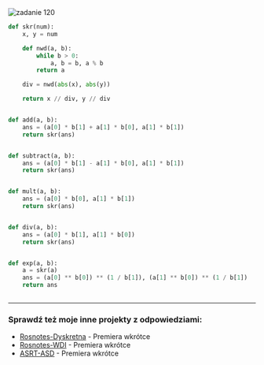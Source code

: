 <picture>
  <source srcset="../../srt/zbior_zadan/120.png" media="(prefers-color-scheme: light)">
  <source srcset="../../srt/zbior_zadan/black_120.png" media="(prefers-color-scheme: dark)">
  <img src="../../srt/zbior_zadan/black_120.png" alt="zadanie 120">
</picture>

```python
def skr(num):
    x, y = num

    def nwd(a, b):
        while b > 0:
            a, b = b, a % b
        return a

    div = nwd(abs(x), abs(y))

    return x // div, y // div


def add(a, b):
    ans = (a[0] * b[1] + a[1] * b[0], a[1] * b[1])
    return skr(ans)


def subtract(a, b):
    ans = (a[0] * b[1] - a[1] * b[0], a[1] * b[1])
    return skr(ans)


def mult(a, b):
    ans = (a[0] * b[0], a[1] * b[1])
    return skr(ans)


def div(a, b):
    ans = (a[0] * b[1], a[1] * b[0])
    return skr(ans)


def exp(a, b):
    a = skr(a)
    ans = (a[0] ** b[0]) ** (1 / b[1]), (a[1] ** b[0]) ** (1 / b[1])
    return ans



```

---
### Sprawdź też moje inne projekty z odpowiedziami:
- [Rosnotes-Dyskretna](https://github.com/kamilGie/Rosnotes-Dyskretna) - Premiera wkrótce
- [Rosnotes-WDI](https://github.com/kamilGie/Rosnotes-WDI) - Premiera wkrótce
- [ASRT-ASD](https://github.com/kamilGie/Rosnotes-Dyskretna) - Premiera wkrótce
